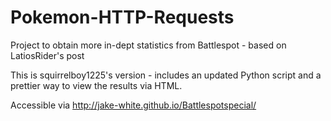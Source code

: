 # Pokemon-HTTP-Requests
Project to obtain more in-dept statistics from Battlespot - based on LatiosRider's post

This is squirrelboy1225's version - includes an updated Python script and a prettier way to view the results via HTML.

Accessible via http://jake-white.github.io/Battlespotspecial/
